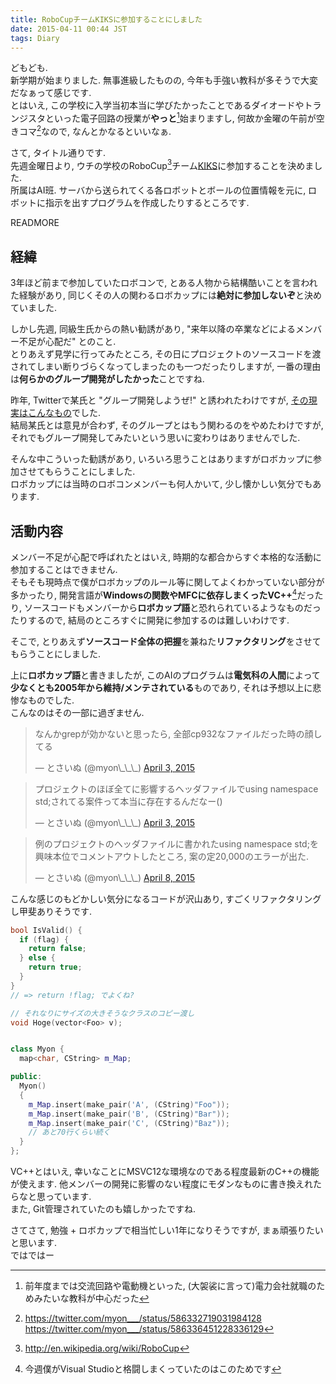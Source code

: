 ```yaml
---
title: RoboCupチームKIKSに参加することにしました
date: 2015-04-11 00:44 JST
tags: Diary
---
```


どもども.  
新学期が始まりました. 無事進級したものの, 今年も手強い教科が多そうで大変だなぁって感じです.  
とはいえ, この学校に入学当初本当に学びたかったことであるダイオードやトランジスタといった電子回路の授業が**やっと**[^1]始まりますし, 何故か金曜の午前が空きコマ[^2]なので, なんとかなるといいなぁ.

[^1]: 前年度までは交流回路や電動機といった, (大袈裟に言って)電力会社就職のためみたいな教科が中心だった
[^2]: <https://twitter.com/myon___/status/586332719031984128> <https://twitter.com/myon___/status/586336451228336129>

さて, タイトル通りです.  
先週金曜日より, ウチの学校のRoboCup[^3]チーム[KIKS](http://tnctkiks.boo-log.com/)に参加することを決めました.  
所属はAI班. サーバから送られてくる各ロボットとボールの位置情報を元に, ロボットに指示を出すプログラムを作成したりするところです.

[^3]: <http://en.wikipedia.org/wiki/RoboCup>

READMORE

## 経緯

3年ほど前まで参加していたロボコンで, とある人物から結構酷いことを言われた経験があり, 同じくその人の関わるロボカップには**絶対に参加しないぞ**と決めていました.

しかし先週, 同級生氏からの熱い勧誘があり, "来年以降の卒業などによるメンバー不足が心配だ" とのこと.  
とりあえず見学に行ってみたところ, その日にプロジェクトのソースコードを渡されてしまい断りづらくなってしまったのも一つだったりしますが, 一番の理由は**何らかのグループ開発がしたかった**ことですね.

昨年, Twitterで某氏と "グループ開発しようぜ!" と誘われたわけですが, [その現実はこんなもの](https://twitter.com/myon___/status/578101663510097920)でした.  
結局某氏とは意見が合わず, そのグループとはもう関わるのをやめたわけですが, それでもグループ開発してみたいという思いに変わりはありませんでした.

そんな中こういった勧誘があり, いろいろ思うことはありますがロボカップに参加させてもらうことにしました.  
ロボカップには当時のロボコンメンバーも何人かいて, 少し懐かしい気分でもあります.

## 活動内容

メンバー不足が心配で呼ばれたとはいえ, 時期的な都合からすぐ本格的な活動に参加することはできません.  
そもそも現時点で僕がロボカップのルール等に関してよくわかっていない部分が多かったり, 開発言語が**Windowsの関数やMFCに依存しまくったVC++**[^4]だったり, ソースコードもメンバーから**ロボカップ語**と恐れられているようなものだったりするので, 結局のところすぐに開発に参加するのは難しいわけです.

[^4]: 今週僕がVisual Studioと格闘しまくっていたのはこのためです

そこで, とりあえず**ソースコード全体の把握**を兼ねた**リファクタリング**をさせてもらうことにしました.

上に**ロボカップ語**と書きましたが, このAIのプログラムは**電気科の人間**によって**少なくとも2005年から維持/メンテされている**ものであり, それは予想以上に悲惨なものでした.  
こんなのはその一部に過ぎません.

<blockquote class="twitter-tweet" lang="en"><p>なんかgrepが効かないと思ったら, 全部cp932なファイルだった時の顔してる</p>&mdash; とさいぬ (@myon\_\_\_) <a href="https://twitter.com/myon___/status/583868618712027137">April 3, 2015</a></blockquote>
<script async src="//platform.twitter.com/widgets.js" charset="utf-8"></script>

<blockquote class="twitter-tweet" lang="en"><p>プロジェクトのほぼ全てに影響するヘッダファイルでusing namespace std;されてる案件って本当に存在するんだなー()</p>&mdash; とさいぬ (@myon\_\_\_) <a href="https://twitter.com/myon___/status/583926303859937280">April 3, 2015</a></blockquote>

<blockquote class="twitter-tweet" lang="en"><p>例のプロジェクトのヘッダファイルに書かれたusing namespace std;を興味本位でコメントアウトしたところ, 案の定20,000のエラーが出た.</p>&mdash; とさいぬ (@myon\_\_\_) <a href="https://twitter.com/myon___/status/585787255748296704">April 8, 2015</a></blockquote>

こんな感じのもどかしい気分になるコードが沢山あり, すごくリファクタリングし甲斐ありそうです.

```cpp
bool IsValid() {
  if (flag) {
    return false;
  } else {
    return true;
  }
}
// => return !flag; でよくね?
```

```cpp
// それなりにサイズの大きそうなクラスのコピー渡し
void Hoge(vector<Foo> v);
```

```cpp

class Myon {
  map<char, CString> m_Map;

public:
  Myon()
  {
    m_Map.insert(make_pair('A', (CString)"Foo"));
    m_Map.insert(make_pair('B', (CString)"Bar"));
    m_Map.insert(make_pair('C', (CString)"Baz"));
    // あと70行くらい続く
  }
};
```

VC++とはいえ, 幸いなことにMSVC12な環境なのである程度最新のC++の機能が使えます. 他メンバーの開発に影響のない程度にモダンなものに書き換えれたらなと思っています.  
また, Git管理されていたのも嬉しかったですね.

さてさて, 勉強 + ロボカップで相当忙しい1年になりそうですが, まぁ頑張りたいと思います.  
ではではー

